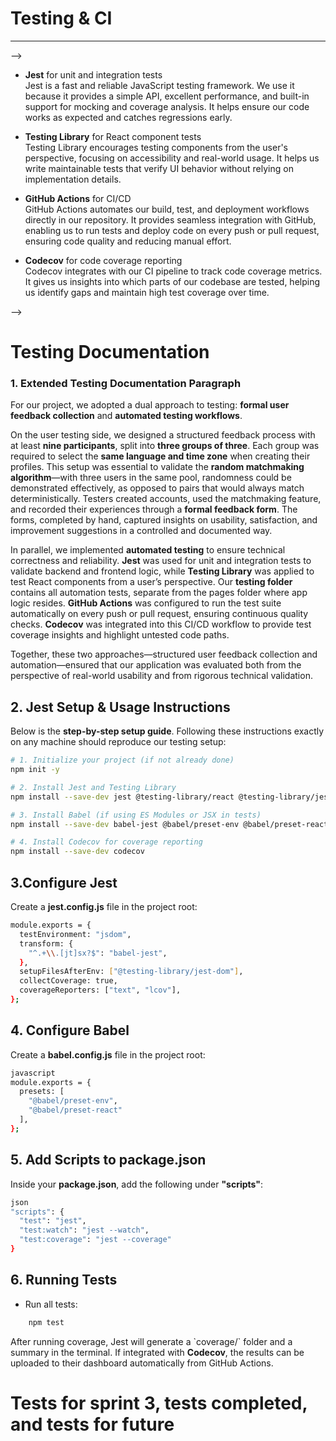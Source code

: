 # Testing & CI


  <!-- ![Sprint Planning Screenshot](../../images/testingfront.png)

<!-- - **Jest** for unit and integration tests  
    Jest is a fast and reliable JavaScript testing framework. We use it because it provides a simple API, excellent performance, and built-in support for mocking and coverage analysis. It helps ensure our code works as expected and catches regressions early.

- **Testing Library** for React component tests  
    Testing Library encourages testing components from the user's perspective, focusing on accessibility and real-world usage. It helps us write maintainable tests that verify UI behavior without relying on implementation details.

- **GitHub Actions** for CI/CD  
    GitHub Actions automates our build, test, and deployment workflows directly in our repository. It provides seamless integration with GitHub, enabling us to run tests and deploy code on every push or pull request, ensuring code quality and reducing manual effort.

- **Codecov** for code coverage reporting  
    Codecov integrates with our CI pipeline to track code coverage metrics. It gives us insights into which parts of our codebase are tested, helping us identify gaps and maintain high test coverage over time. -->

---


<!-- ## Sprint 2 meeting evidence --> -->
  <!-- ![Sprint Planning Screenshot](../../images/testingpart1.png)
  ![Sprint Planning Screenshot](../../images/testingpart2.png)
  ![Sprint Planning Screenshot](../../images/testingpart3.png)
<img width="919" height="713" alt="image" src="https://github.com/user-attachments/assets/356e7b11-e94d-40e8-bcd0-7df9e424420c" /> -->





- **Jest** for unit and integration tests  
  Jest is a fast and reliable JavaScript testing framework. We use it because it provides a simple API, excellent performance, and built-in support for mocking and coverage analysis. It helps ensure our code works as expected and catches regressions early.

- **Testing Library** for React component tests  
  Testing Library encourages testing components from the user's perspective, focusing on accessibility and real-world usage. It helps us write maintainable tests that verify UI behavior without relying on implementation details.

- **GitHub Actions** for CI/CD  
  GitHub Actions automates our build, test, and deployment workflows directly in our repository. It provides seamless integration with GitHub, enabling us to run tests and deploy code on every push or pull request, ensuring code quality and reducing manual effort.

- **Codecov** for code coverage reporting  
  Codecov integrates with our CI pipeline to track code coverage metrics. It gives us insights into which parts of our codebase are tested, helping us identify gaps and maintain high test coverage over time.





<!-- ## Sprint 2 meeting evidence --> -->

# Testing Documentation

### 1. Extended Testing Documentation Paragraph

For our project, we adopted a dual approach to testing: **formal user feedback collection** and **automated testing workflows**.

On the user testing side, we designed a structured feedback process with at least **nine participants**, split into **three groups of three**. Each group was required to select the **same language and time zone** when creating their profiles. This setup was essential to validate the **random matchmaking algorithm**—with three users in the same pool, randomness could be demonstrated effectively, as opposed to pairs that would always match deterministically. Testers created accounts, used the matchmaking feature, and recorded their experiences through a **formal feedback form**. The forms, completed by hand, captured insights on usability, satisfaction, and improvement suggestions in a controlled and documented way.

In parallel, we implemented **automated testing** to ensure technical correctness and reliability. **Jest** was used for unit and integration tests to validate backend and frontend logic, while **Testing Library** was applied to test React components from a user’s perspective. Our **testing folder** contains all automation tests, separate from the pages folder where app logic resides. **GitHub Actions** was configured to run the test suite automatically on every push or pull request, ensuring continuous quality checks. **Codecov** was integrated into this CI/CD workflow to provide test coverage insights and highlight untested code paths.

Together, these two approaches—structured user feedback collection and automation—ensured that our application was evaluated both from the perspective of real-world usability and from rigorous technical validation.





## 2. Jest Setup & Usage Instructions

Below is the **step-by-step setup guide**. Following these instructions exactly on any machine should reproduce our testing setup:

```bash
# 1. Initialize your project (if not already done)
npm init -y
```

```bash
# 2. Install Jest and Testing Library
npm install --save-dev jest @testing-library/react @testing-library/jest-dom
```

```bash
# 3. Install Babel (if using ES Modules or JSX in tests)
npm install --save-dev babel-jest @babel/preset-env @babel/preset-react
```

```bash
# 4. Install Codecov for coverage reporting
npm install --save-dev codecov
```

## 3.Configure Jest
Create a **jest.config.js** file in the project root:
```bash
module.exports = {
  testEnvironment: "jsdom",
  transform: {
    "^.+\\.[jt]sx?$": "babel-jest",
  },
  setupFilesAfterEnv: ["@testing-library/jest-dom"],
  collectCoverage: true,
  coverageReporters: ["text", "lcov"],
};
```



## 4. Configure Babel

Create a **babel.config.js** file in the project root:

```bash
javascript
module.exports = {
  presets: [
    "@babel/preset-env",
    "@babel/preset-react"
  ],
};
```

## 5. Add Scripts to package.json

Inside your **package.json**, add the following under **"scripts"**:

```bash
json
"scripts": {
  "test": "jest",
  "test:watch": "jest --watch",
  "test:coverage": "jest --coverage"
}
```

## 6. Running Tests

* Run all tests:

```bash
    npm test
```

After running coverage, Jest will generate a \`coverage/\` folder and a summary in the terminal. If integrated with **Codecov**, the results can be uploaded to their dashboard automatically from GitHub Actions.

# Tests for sprint 3, tests completed, and tests for future














